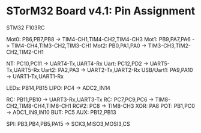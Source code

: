 STorM32 Board v4.1: Pin Assignment
==================

STM32 F103RC

Mot0: PB6,PB7,PB8 -> TIM4-CH1,TIM4-CH2,TIM4-CH3
Mot1: PB9,PA7,PA6 -> TIM4-CH4,TIM3-CH2,TIM3-CH1
Mot2: PB0,PA1,PA0 -> TIM3-CH3,TIM2-CH2,TIM2-CH1

NT: PC10,PC11 -> UART4-Tx,UART4-Rx
Uart: PC12,PD2 -> UART5-Tx,UART5-Rx
Uart2: PA2,PA3 -> UART2-Tx,UART2-Rx
USB/Uart1: PA9,PA10 -> UART1-Tx,UART1-Rx

LEDs: PB14,PB15
LIPO: PC4 -> ADC2_IN14

RC: PB11,PB10 -> UART3-Rx,UART3-Tx
RC: PC7,PC9,PC6 -> TIM8-CH2,TIM8-CH4,TIM8-CH1
RC#2: PC8 -> TIM8-CH3
XOR: PA8
POT: PB1,PC0 -> ADC1_IN9,IN10
BUT: PC5
AUX: PB12,PB13

SPI: PB3,PB4,PB5,PA15 -> SCK3,MISO3,MOSI3,CS





